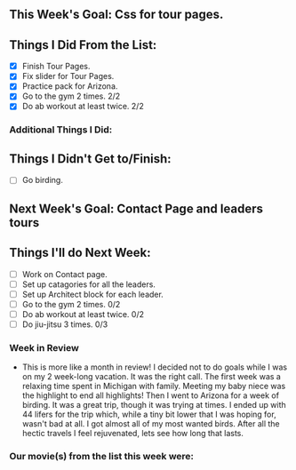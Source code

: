 ## This Week's Goal: Css for tour pages.

## Things I Did From the List:

- [x] Finish Tour Pages.
- [x] Fix slider for Tour Pages.
- [x] Practice pack for Arizona.
- [x] Go to the gym 2 times. 2/2
- [x] Do ab workout at least twice. 2/2

### Additional Things I Did:

## Things I Didn't Get to/Finish:

- [ ] Go birding.

## Next Week's Goal: Contact Page and leaders tours

## Things I'll do Next Week:

- [ ] Work on Contact page.
- [ ] Set up catagories for all the leaders.
- [ ] Set up Architect block for each leader.
- [ ] Go to the gym 2 times. 0/2
- [ ] Do ab workout at least twice. 0/2
- [ ] Do jiu-jitsu 3 times. 0/3 

### Week in Review

- This is more like a month in review! I decided not to do goals while I was on my 2 week-long vacation. It was the right call. The first week was a relaxing time spent in Michigan with family. Meeting my baby niece was the highlight to end all highlights! Then I went to Arizona for a week of birding. It was a great trip, though it was trying at times. I ended up with 44 lifers for the trip which, while a tiny bit lower that I was hoping for, wasn't bad at all. I got almost all of my most wanted birds. After all the hectic travels I feel rejuvenated, lets see how long that lasts. 

### Our movie(s) from the list this week were: